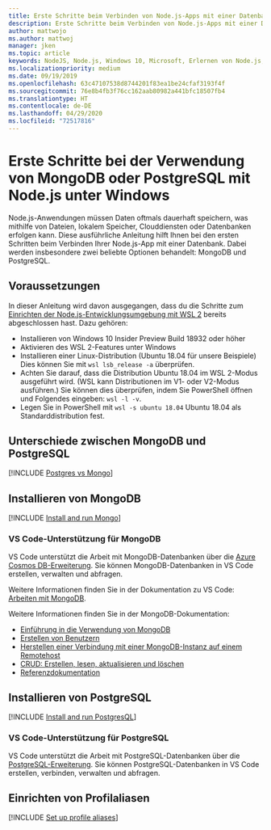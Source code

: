 ```yaml
---
title: Erste Schritte beim Verbinden von Node.js-Apps mit einer Datenbank
description: Erste Schritte beim Verbinden von Node.js-Apps mit einer Datenbank unter Windows.
author: mattwojo
ms.author: mattwoj
manager: jken
ms.topic: article
keywords: NodeJS, Node.js, Windows 10, Microsoft, Erlernen von Node.js, Node unter Windows, Node im WSL, Node unter Linux unter Windows, Installieren von Node unter Windows, NodeJS mit VS Code, Entwickeln mit Node unter Windows, Entwickeln mit NodeJS unter Windows, Installieren von Node im WSL, NodeJS im Windows-Subsystem für Linux
ms.localizationpriority: medium
ms.date: 09/19/2019
ms.openlocfilehash: 63c47107538d8744201f83ea1be24cfaf3193f4f
ms.sourcegitcommit: 76e8b4fb3f76cc162aab80982a441bfc18507fb4
ms.translationtype: HT
ms.contentlocale: de-DE
ms.lasthandoff: 04/29/2020
ms.locfileid: "72517816"
---
```

# <a name="get-started-using-mongodb-or-postgresql-with-nodejs-on-windows"></a>Erste Schritte bei der Verwendung von MongoDB oder PostgreSQL mit Node.js unter Windows

Node.js-Anwendungen müssen Daten oftmals dauerhaft speichern, was mithilfe von Dateien, lokalem Speicher, Clouddiensten oder Datenbanken erfolgen kann. Diese ausführliche Anleitung hilft Ihnen bei den ersten Schritten beim Verbinden Ihrer Node.js-App mit einer Datenbank. Dabei werden insbesondere zwei beliebte Optionen behandelt: MongoDB und PostgreSQL.

## <a name="prerequisites"></a>Voraussetzungen

In dieser Anleitung wird davon ausgegangen, dass du die Schritte zum [Einrichten der Node.js-Entwicklungsumgebung mit WSL 2](./setup-on-wsl2.md) bereits abgeschlossen hast. Dazu gehören:

- Installieren von Windows 10 Insider Preview Build 18932 oder höher
- Aktivieren des WSL 2-Features unter Windows
- Installieren einer Linux-Distribution (Ubuntu 18.04 für unsere Beispiele) Dies können Sie mit `wsl lsb_release -a` überprüfen.
- Achten Sie darauf, dass die Distribution Ubuntu 18.04 im WSL 2-Modus ausgeführt wird. (WSL kann Distributionen im V1- oder V2-Modus ausführen.) Sie können dies überprüfen, indem Sie PowerShell öffnen und Folgendes eingeben: `wsl -l -v`.
- Legen Sie in PowerShell mit `wsl -s ubuntu 18.04` Ubuntu 18.04 als Standarddistribution fest.

## <a name="differences-between-mongodb-and-postgresql"></a>Unterschiede zwischen MongoDB und PostgreSQL

[!INCLUDE [Postgres vs Mongo](../includes/postgres-v-mongo.md)]

## <a name="install-mongodb"></a>Installieren von MongoDB

[!INCLUDE [Install and run Mongo](../includes/install-and-run-mongo.md)]

### <a name="vs-code-support-for-mongodb"></a>VS Code-Unterstützung für MongoDB

VS Code unterstützt die Arbeit mit MongoDB-Datenbanken über die [Azure Cosmos DB-Erweiterung](https://marketplace.visualstudio.com/items?itemName=ms-azuretools.vscode-cosmosdb). Sie können MongoDB-Datenbanken in VS Code erstellen, verwalten und abfragen.

Weitere Informationen finden Sie in der Dokumentation zu VS Code: [Arbeiten mit MongoDB](https://code.visualstudio.com/docs/azure/mongodb).

Weitere Informationen finden Sie in der MongoDB-Dokumentation:

- [Einführung in die Verwendung von MongoDB](https://docs.mongodb.com/manual/introduction/)
- [Erstellen von Benutzern](https://docs.mongodb.com/manual/tutorial/create-users/)
- [Herstellen einer Verbindung mit einer MongoDB-Instanz auf einem Remotehost](https://docs.mongodb.com/manual/mongo/#mongodb-instance-on-a-remote-host)
- [CRUD: Erstellen, lesen, aktualisieren und löschen](https://docs.mongodb.com/manual/crud/)
- [Referenzdokumentation](https://docs.mongodb.com/manual/reference/)

## <a name="install-postgresql"></a>Installieren von PostgreSQL

[!INCLUDE [Install and run PostgresQL](../includes/install-and-run-postgres.md)]

### <a name="vs-code-support-for-postgresql"></a>VS Code-Unterstützung für PostgreSQL

VS Code unterstützt die Arbeit mit PostgreSQL-Datenbanken über die [PostgreSQL-Erweiterung](https://marketplace.visualstudio.com/items?itemName=ms-ossdata.vscode-postgresql). Sie können PostgreSQL-Datenbanken in VS Code erstellen, verbinden, verwalten und abfragen.

## <a name="set-up-profile-aliases"></a>Einrichten von Profilaliasen

[!INCLUDE [Set up profile aliases](../includes/profile-aliases.md)]
